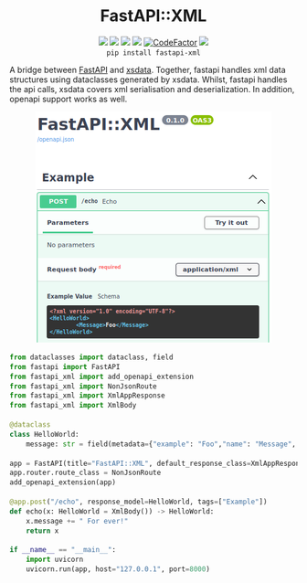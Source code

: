 <h1 align="center">FastAPI::XML</h1>
<p align="center">
    <img src="https://github.com/cercide/fastapi-xml/actions/workflows/tests.yml/badge.svg" />
    <a href="https://app.codecov.io/gh/cercide/fastapi-xml"><img src="https://codecov.io/gh/cercide/fastapi-xml/branch/master/graph/badge.svg" /></a>
    <img src="https://img.shields.io/github/license/cercide/fastapi-xml" />
    <img src="https://img.shields.io/github/languages/top/cercide/fastapi-xml.svg" />
    <a href="https://www.codefactor.io/repository/github/cercide/fastapi-xml"><img src="https://www.codefactor.io/repository/github/cercide/fastapi-xml/badge" alt="CodeFactor" /></a>
    <img src="https://img.shields.io/pypi/pyversions/fastapi-xml.svg" />
    <br>
    <code>pip install fastapi-xml</code><br>
</p>

A bridge between [FastAPI](https://github.com/tiangolo/fastapi) and [xsdata](https://github.com/tefra/xsdata). Together,
fastapi handles xml data structures using dataclasses generated by xsdata. Whilst, fastapi handles the api calls, xsdata
covers xml serialisation and deserialization. In addition, openapi support works as well.

<p align="center"><img src=".github/rsc/example.png" /></p>

```python
from dataclasses import dataclass, field
from fastapi import FastAPI
from fastapi_xml import add_openapi_extension
from fastapi_xml import NonJsonRoute
from fastapi_xml import XmlAppResponse
from fastapi_xml import XmlBody

@dataclass
class HelloWorld:
    message: str = field(metadata={"example": "Foo","name": "Message", "type": "Element"})

app = FastAPI(title="FastAPI::XML", default_response_class=XmlAppResponse)
app.router.route_class = NonJsonRoute
add_openapi_extension(app)

@app.post("/echo", response_model=HelloWorld, tags=["Example"])
def echo(x: HelloWorld = XmlBody()) -> HelloWorld:
    x.message += " For ever!"
    return x

if __name__ == "__main__":
    import uvicorn
    uvicorn.run(app, host="127.0.0.1", port=8000)
```
